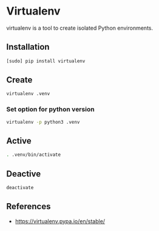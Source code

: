 # Virtualenv

virtualenv is a tool to create isolated Python environments.


## Installation

```sh
[sudo] pip install virtualenv
```

## Create

```sh
virtualenv .venv
```

### Set option for python version

```sh
virtualenv -p python3 .venv
```

## Active

```sh
. .venv/bin/activate
```

## Deactive

```sh
deactivate
```

## References

- https://virtualenv.pypa.io/en/stable/
